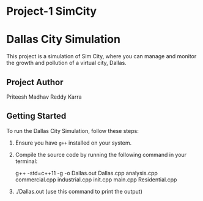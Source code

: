 # Project-1 SimCity
# Dallas City Simulation

This project is a simulation of Sim City, where you can manage and monitor the growth and pollution of a virtual city, Dallas.

## Project Author

Priteesh Madhav Reddy Karra

## Getting Started

To run the Dallas City Simulation, follow these steps:

1. Ensure you have `g++` installed on your system.

2. Compile the source code by running the following command in your terminal:
   
   g++ -std=c++11 -g -o Dallas.out Dallas.cpp analysis.cpp commercial.cpp industrial.cpp init.cpp main.cpp Residential.cpp

3.  ./Dallas.out (use this command to print the output) 

